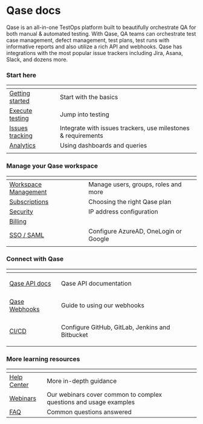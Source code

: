 # Qase docs

Qase is an all-in-one TestOps platform built to beautifully orchestrate QA for both manual & automated testing. With Qase, QA teams can orchestrate test case management, defect management, test plans, test runs with informative reports and also utilize a rich API and webhooks. Qase has integrations with the most popular issue trackers including Jira, Asana, Slack, and dozens more.

### Start here

<table data-view="cards"><thead><tr><th></th><th></th><th></th></tr></thead><tbody><tr><td><a href="get-started-with-the-qase-platform.md">Getting started</a></td><td></td><td>Start with the basics</td></tr><tr><td><a href="execution/">Execute testing</a></td><td></td><td>Jump into testing</td></tr><tr><td><a href="general/issues/">Issues tracking</a></td><td></td><td>Integrate with issues trackers, use milestones &#x26; requirements</td></tr><tr><td><a href="analytics/">Analytics</a></td><td></td><td>Using dashboards and queries</td></tr><tr><td></td><td></td><td></td></tr></tbody></table>

### Manage your Qase workspace

<table data-view="cards"><thead><tr><th></th><th></th><th></th></tr></thead><tbody><tr><td><a href="administration/workspace-management/">Workspace Management</a></td><td></td><td>Manage users, groups, roles and more</td></tr><tr><td><a href="administration/subscriptions/">Subscriptions</a></td><td></td><td>Choosing the right Qase plan</td></tr><tr><td><a href="administration/security/">Security</a></td><td></td><td>IP address configuration</td></tr><tr><td><a href="administration/billing/">Billing</a></td><td></td><td></td></tr><tr><td><a href="administration/sso-saml-instructions/">SSO / SAML</a></td><td></td><td>Configure AzureAD, OneLogin or Google</td></tr><tr><td></td><td></td><td></td></tr></tbody></table>

### Connect with Qase

<table data-view="cards"><thead><tr><th></th><th></th></tr></thead><tbody><tr><td><a href="https://developers.qase.io/docs">Qase API docs</a></td><td><p></p><p>Qase API documentation</p></td></tr><tr><td><a href="general/webhooks/">Qase Webhooks</a></td><td><p></p><p>Guide to using our webhooks</p></td></tr><tr><td><a href="apps/ci-cd/">CI/CD</a></td><td><p></p><p>Configure GitHub, GitLab, Jenkins and Bitbucket</p></td></tr></tbody></table>



### More learning resources

<table data-view="cards"><thead><tr><th></th><th></th><th></th></tr></thead><tbody><tr><td><a href="https://help.qase.io/en/">Help Center</a></td><td>More in-depth guidance</td><td></td></tr><tr><td><a href="https://help.qase.io/en/collections/3564512-webinars">Webinars</a></td><td>Our webinars cover common to complex questions and usage examples</td><td></td></tr><tr><td><a href="https://help.qase.io/en/collections/3564522-frequently-asked-questions">FAQ</a></td><td>Common questions answered</td><td></td></tr></tbody></table>
